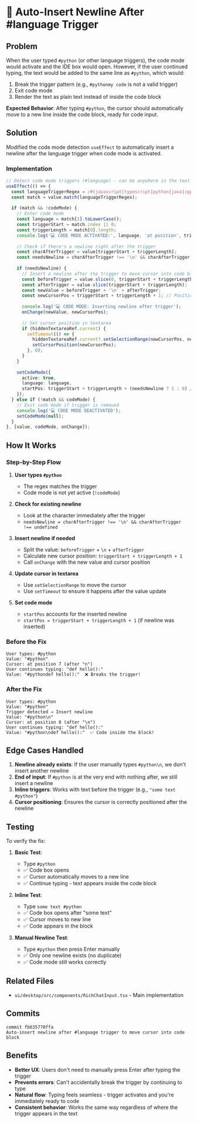 # 🔧 Auto-Insert Newline After #language Trigger

## Problem

When the user typed `#python` (or other language triggers), the code mode would activate and the IDE box would open. However, if the user continued typing, the text would be added to the same line as `#python`, which would:

1. Break the trigger pattern (e.g., `#pythonmy code` is not a valid trigger)
2. Exit code mode
3. Render the text as plain text instead of inside the code block

**Expected Behavior**: After typing `#python`, the cursor should automatically move to a new line inside the code block, ready for code input.

## Solution

Modified the code mode detection `useEffect` to automatically insert a newline after the language trigger when code mode is activated.

### Implementation

```typescript
// Detect code mode triggers (#language) - can be anywhere in the text
useEffect(() => {
  const languageTriggerRegex = /#(javascript|typescript|python|java|cpp|c|go|rust|ruby|php|swift|kotlin|scala|html|css|json|yaml|sql|bash|shell|powershell|r|matlab|lua|perl|haskell|elixir|clojure|dart|jsx|tsx)(\s|$)/i;
  const match = value.match(languageTriggerRegex);
  
  if (match && !codeMode) {
    // Enter code mode
    const language = match[1].toLowerCase();
    const triggerStart = match.index || 0;
    const triggerLength = match[0].length;
    console.log('💻 CODE MODE ACTIVATED:', language, 'at position', triggerStart);
    
    // Check if there's a newline right after the trigger
    const charAfterTrigger = value[triggerStart + triggerLength];
    const needsNewline = charAfterTrigger !== '\n' && charAfterTrigger !== undefined;
    
    if (needsNewline) {
      // Insert a newline after the trigger to move cursor into code block
      const beforeTrigger = value.slice(0, triggerStart + triggerLength);
      const afterTrigger = value.slice(triggerStart + triggerLength);
      const newValue = beforeTrigger + '\n' + afterTrigger;
      const newCursorPos = triggerStart + triggerLength + 1; // Position after the newline
      
      console.log('💻 CODE MODE: Inserting newline after trigger');
      onChange(newValue, newCursorPos);
      
      // Set cursor position in textarea
      if (hiddenTextareaRef.current) {
        setTimeout(() => {
          hiddenTextareaRef.current?.setSelectionRange(newCursorPos, newCursorPos);
          setCursorPosition(newCursorPos);
        }, 0);
      }
    }
    
    setCodeMode({
      active: true,
      language: language,
      startPos: triggerStart + triggerLength + (needsNewline ? 1 : 0) // Account for the newline
    });
  } else if (!match && codeMode) {
    // Exit code mode if trigger is removed
    console.log('💻 CODE MODE DEACTIVATED');
    setCodeMode(null);
  }
}, [value, codeMode, onChange]);
```

## How It Works

### Step-by-Step Flow

1. **User types `#python`**
   - The regex matches the trigger
   - Code mode is not yet active (`!codeMode`)

2. **Check for existing newline**
   - Look at the character immediately after the trigger
   - `needsNewline = charAfterTrigger !== '\n' && charAfterTrigger !== undefined`

3. **Insert newline if needed**
   - Split the value: `beforeTrigger` + `\n` + `afterTrigger`
   - Calculate new cursor position: `triggerStart + triggerLength + 1`
   - Call `onChange` with the new value and cursor position

4. **Update cursor in textarea**
   - Use `setSelectionRange` to move the cursor
   - Use `setTimeout` to ensure it happens after the value update

5. **Set code mode**
   - `startPos` accounts for the inserted newline
   - `startPos = triggerStart + triggerLength + 1` (if newline was inserted)

### Before the Fix

```
User types: #python
Value: "#python"
Cursor: at position 7 (after "n")
User continues typing: "def hello():"
Value: "#pythondef hello():"  ❌ Breaks the trigger!
```

### After the Fix

```
User types: #python
Value: "#python"
Trigger detected → Insert newline
Value: "#python\n"
Cursor: at position 8 (after "\n")
User continues typing: "def hello():"
Value: "#python\ndef hello():"  ✅ Code inside the block!
```

## Edge Cases Handled

1. **Newline already exists**: If the user manually types `#python\n`, we don't insert another newline
2. **End of input**: If `#python` is at the very end with nothing after, we still insert a newline
3. **Inline triggers**: Works with text before the trigger (e.g., `"some text #python"`)
4. **Cursor positioning**: Ensures the cursor is correctly positioned after the newline

## Testing

To verify the fix:

1. **Basic Test**:
   - Type `#python`
   - ✅ Code box opens
   - ✅ Cursor automatically moves to a new line
   - ✅ Continue typing - text appears inside the code block

2. **Inline Test**:
   - Type `some text #python`
   - ✅ Code box opens after "some text"
   - ✅ Cursor moves to new line
   - ✅ Code appears in the block

3. **Manual Newline Test**:
   - Type `#python` then press Enter manually
   - ✅ Only one newline exists (no duplicate)
   - ✅ Code mode still works correctly

## Related Files

- `ui/desktop/src/components/RichChatInput.tsx` - Main implementation

## Commits

```
commit fb635770ffa
Auto-insert newline after #language trigger to move cursor into code block
```

## Benefits

- **Better UX**: Users don't need to manually press Enter after typing the trigger
- **Prevents errors**: Can't accidentally break the trigger by continuing to type
- **Natural flow**: Typing feels seamless - trigger activates and you're immediately ready to code
- **Consistent behavior**: Works the same way regardless of where the trigger appears in the text

